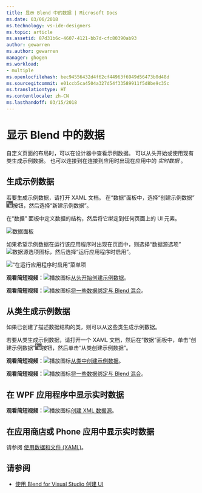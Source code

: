 ```yaml
---
title: 显示 Blend 中的数据 | Microsoft Docs
ms.date: 03/06/2018
ms.technology: vs-ide-designers
ms.topic: article
ms.assetid: 87d31b6c-4607-4121-bb7d-cfc80390ab93
author: gewarren
ms.author: gewarren
manager: ghogen
ms.workload:
- multiple
ms.openlocfilehash: bec94556432d4f62cf44963f6949d56473b0d48d
ms.sourcegitcommit: e01ccb5ca4504a327d54f33589911f5d8be9c35c
ms.translationtype: HT
ms.contentlocale: zh-CN
ms.lasthandoff: 03/15/2018
---
```

# <a name="display-data-in-blend"></a>显示 Blend 中的数据

自定义页面的布局时，可以在设计器中查看示例数据。 可以从头开始或使用现有类生成示例数据。 也可以连接到在连接到应用时出现在应用中的 *实时数据* 。

## <a name="generate-sample-data"></a>生成示例数据

若要生成示例数据，请打开 XAML 文档。 在“数据”面板中，选择“创建示例数据”![创建示例数据](../designers/media/30540d76-7256-43ce-b5d9-4b2edf3d339f.png)按钮，然后选择“新建示例数据”。

在“数据”  面板中定义数据的结构，然后将它绑定到任何页面上的 UI 元素。

![数据面板](../designers/media/496d7ebc-fe46-42f6-95a8-57b0e5be5d49.png)

如果希望示例数据在运行该应用程序时出现在页面中，则选择“数据源选项”![数据源选项图标](../designers/media/ae1fd260-4f84-420d-b196-45fde357d81d.png)，然后选择“运行应用程序时启用”。

![“在运行应用程序时启用”菜单项](../designers/media/05d5356d-91bb-4e6b-b3f7-29b76852c4b3.png)

 **观看简短视频：**![播放图标](../designers/media/bldadminconsoleinitialconfigicon.PNG)[从头开始创建示例数据](http://www.bing.com/videos/search?q=blend%20data&qs=n&form=QBVR&pq=blend%20data&sc=8-7&sp=-1&sk=#view=detail&mid=F8F2449A76956D480FD2F8F2449A76956D480FD2)。

 **观看简短视频：**![播放图标](../designers/media/bldadminconsoleinitialconfigicon.PNG)[将一些数据绑定与 Blend 混合](https://www.youtube.com/watch?v=LSwPB6CAvjg)。

## <a name="generate-sample-data-from-a-class"></a>从类生成示例数据

如果已创建了描述数据结构的类，则可以从这些类生成示例数据。

若要从类生成示例数据，请打开一个 XAML 文档，然后在“数据”面板中，单击“创建示例数据”![创建示例数据图标](../designers/media/30540d76-7256-43ce-b5d9-4b2edf3d339f.png)按钮，然后单击“从类创建示例数据”。

**观看简短视频：**![播放图标](../designers/media/bldadminconsoleinitialconfigicon.PNG)[从类中创建示例数据](http://www.google.com/url?sa=t&rct=j&q=&esrc=s&source=video&cd=1&cad=rja&uact=8&ved=0CB0QtwIwAA&url=http%3A%2F%2Fchannel9.msdn.com%2FShows%2FInside%2BWindows%2BPhone%2FIWP54--Windows-Phone-Data-Binding-and-the-Magic-of-XAML&ei=F1oHVNryM4ysogSJ2oDYDw&usg=AFQjCNEYvw1WA1rdF7bfpj5RwMLUs7RCVg)。

**观看简短视频：**![播放图标](../designers/media/bldadminconsoleinitialconfigicon.PNG)[将一些数据绑定与 Blend 混合](https://www.youtube.com/watch?v=LSwPB6CAvjg)。

## <a name="show-live-data-in-a-wpf-application"></a>在 WPF 应用程序中显示实时数据

**观看简短视频：**![播放图标](../designers/media/bldadminconsoleinitialconfigicon.PNG)[创建 XML 数据源](https://www.youtube.com/watch?v=RjQueappjqk&feature=youtube_gdata)。

## <a name="show-live-data-in-a-store-or-phone-app"></a>在应用商店或 Phone 应用中显示实时数据

请参阅 [使用数据和文件 (XAML)](http://msdn.microsoft.com/library/windows/apps/xaml/br229562.aspx)。

## <a name="see-also"></a>请参阅

- [使用 Blend for Visual Studio 创建 UI](../designers/creating-a-ui-by-using-blend-for-visual-studio.md)